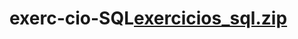 # exerc-cio-SQL[exercicios_sql.zip](https://github.com/user-attachments/files/23109099/exercicios_sql.zip)
